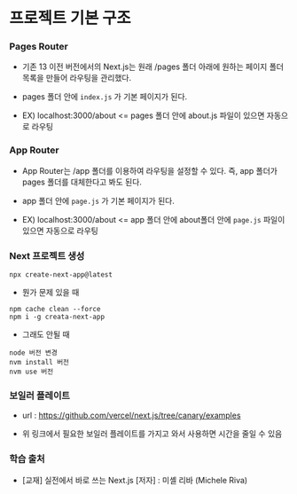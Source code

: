 # 프로젝트 기본 구조

### Pages Router

- 기존 13 이전 버전에서의 Next.js는 원래 /pages 폴더 아래에 원하는 페이지 폴더 목록을 만들어 라우팅을 관리했다.

- pages 폴더 안에 `index.js` 가 기본 페이지가 된다.
 
- EX) localhost:3000/about <= pages 폴더 안에 about.js 파일이 있으면 자동으로 라우팅

### App Router
    
- App Router는 /app 폴더를 이용하여 라우팅을 설정할 수 있다. 즉, app 폴더가 pages 폴더를 대체한다고 봐도 된다.
 
- app 폴더 안에 `page.js` 가 기본 페이지가 된다.
 
- EX) localhost:3000/about <= app 폴더 안에 about폴더 안에 `page.js` 파일이 있으면 자동으로 라우팅

### Next 프로젝트 생성

```shell
npx create-next-app@latest
```

- 뭔가 문제 있을 때
```shell
npm cache clean --force
npm i -g creata-next-app
```

- 그래도 안될 때
```shell
node 버전 변경
nvm install 버전
nvm use 버전
```

### 보일러 플레이트

- url : https://github.com/vercel/next.js/tree/canary/examples

- 위 링크에서 필요한 보일러 플레이트를 가지고 와서 사용하면 시간을 줄일 수 있음

### 학습 출처

- [교재] 실전에서 바로 쓰는 Next.js [저자] : 미셸 리바 (Michele Riva)
